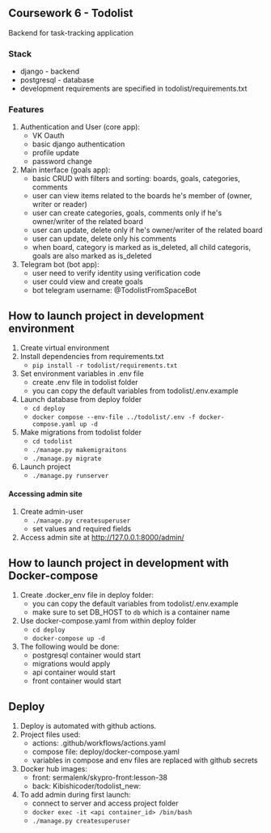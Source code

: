 
## Coursework 6 - Todolist

Backend for task-tracking application

### Stack

- django - backend
- postgresql - database
- development requirements are specified in todolist/requirements.txt

### Features

1. Authentication and User (core app):
   - VK Oauth
   - basic django authentication
   - profile update
   - password change
2. Main interface (goals app):
   - basic CRUD with filters and sorting: boards, goals, categories, comments
   - user can view items related to the boards he's member of (owner, writer or reader)
   - user can create categories, goals, comments only if he's owner/writer of the related board
   - user can update, delete only if he's owner/writer of the related board
   - user can update, delete only his comments
   - when board, category is marked as is_deleted, all child categoris, goals are also marked as is_deleted
3. Telegram bot (bot app):
   - user need to verify identity using verification code
   - user could view and create goals
   - bot telegram username: @TodolistFromSpaceBot

## How to launch project in development environment

1. Create virtual environment
2. Install dependencies from requirements.txt
   - `pip install -r todolist/requirements.txt`
3. Set environment variables in .env file
   - create .env file in todolist folder
   - you can copy the default variables from todolist/.env.example
4. Launch database from deploy folder
   - `cd deploy`
   - `docker compose --env-file ../todolist/.env -f docker-compose.yaml up -d`
5. Make migrations from todolist folder
   - `cd todolist`
   - `./manage.py makemigraitons`
   - `./manage.py migrate`
6. Launch project
   - `./manage.py runserver`

#### Accessing admin site

1. Create admin-user
   - `./manage.py createsuperuser`
   - set values and required fields
2. Access admin site at http://127.0.0.1:8000/admin/

## How to launch project in development with Docker-compose

1. Create .docker_env file in deploy folder:
   - you can copy the default variables from todolist/.env.example
   - make sure to set DB_HOST to `db` which is a container name
2. Use docker-compose.yaml from within deploy folder
   - `cd deploy`
   - `docker-compose up -d`
3. The following would be done:
   - postgresql container would start
   - migrations would apply
   - api container would start
   - front container would start

## Deploy

1. Deploy is automated with github actions. 
2. Project files used:
   - actions: .github/workflows/actions.yaml
   - compose file: deploy/docker-compose.yaml
   - variables in compose and env files are replaced with github secrets
3. Docker hub images:
   - front: sermalenk/skypro-front:lesson-38
   - back: Kibishicoder/todolist_new:<tag>
4. To add admin during first launch:
   - connect to server and access project folder
   - `docker exec -it <api container_id> /bin/bash`
   - `./manage.py createsuperuser`


